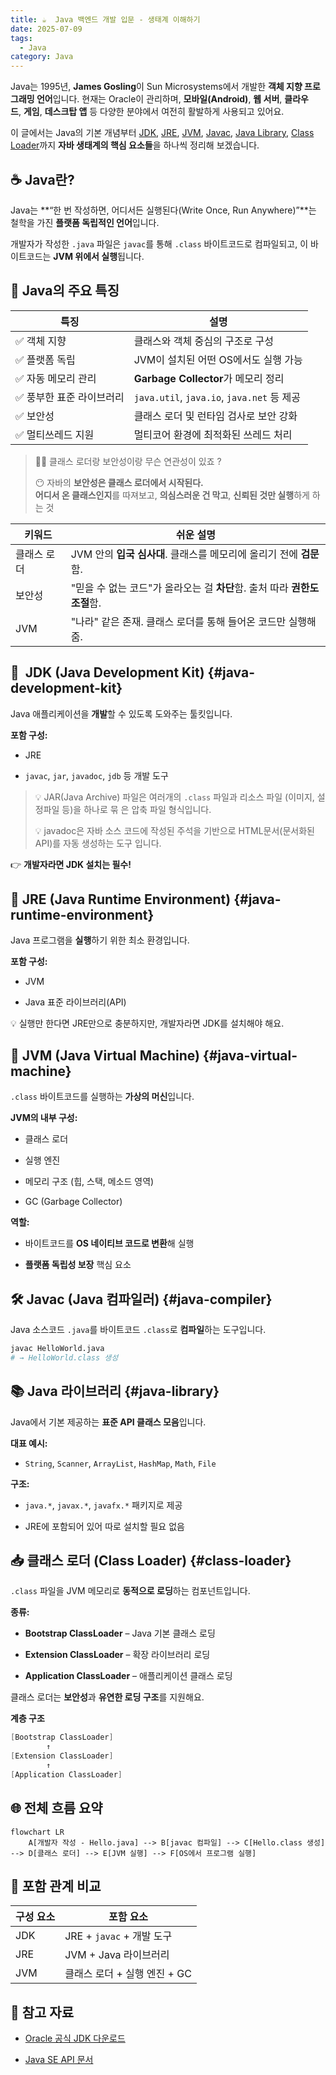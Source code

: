 ```yaml
---
title: ☕  Java 백엔드 개발 입문 - 생태계 이해하기
date: 2025-07-09
tags:
  - Java
category: Java
---
```

Java는 1995년, **James Gosling**이 Sun Microsystems에서 개발한 **객체 지향 프로그래밍 언어**입니다. 현재는 Oracle이 관리하며, **모바일(Android)**, **웹 서버**, **클라우드**, **게임**, **데스크탑 앱** 등 다양한 분야에서 여전히 활발하게 사용되고 있어요.

이 글에서는 Java의 기본 개념부터 [JDK](#java-development-kit), [JRE](#java-runtime-environment), [JVM](#java-virtual-machine), [Javac](#java-compiler), [Java Library](#java-library), [Class Loader](#class-loader)까지 **자바 생태계의 핵심 요소들**을 하나씩 정리해 보겠습니다.

## ☕ Java란?

Java는 **“한 번 작성하면, 어디서든 실행된다(Write Once, Run Anywhere)”**는 철학을 가진 **플랫폼 독립적인 언어**입니다.

개발자가 작성한 `.java` 파일은 `javac`를 통해 `.class` 바이트코드로 컴파일되고, 이 바이트코드는 **JVM 위에서 실행**됩니다.

## 🌟 Java의 주요 특징

|특징|설명|
|---|---|
|✅ 객체 지향|클래스와 객체 중심의 구조로 구성|
|✅ 플랫폼 독립|JVM이 설치된 어떤 OS에서도 실행 가능|
|✅ 자동 메모리 관리|**Garbage Collector**가 메모리 정리|
|✅ 풍부한 표준 라이브러리|`java.util`, `java.io`, `java.net` 등 제공|
|✅ 보안성|클래스 로더 및 런타임 검사로 보안 강화|
|✅ 멀티쓰레드 지원|멀티코어 환경에 최적화된 쓰레드 처리|

> 🙋‍♂️ 클래스 로더랑 보안성이랑 무슨 연관성이 있죠 ?
>
> 😶 자바의 **보안성은 클래스 로더에서 시작된다.**  
> **어디서 온 클래스인지**를 따져보고, **의심스러운 건 막고**, **신뢰된 것만 실행**하게 하는 것

| 키워드      | 쉬운 설명                                                   |
|-------------|-------------------------------------------------------------|
| 클래스 로더 | JVM 안의 **입국 심사대**. 클래스를 메모리에 올리기 전에 **검문**함. |
| 보안성      | "믿을 수 없는 코드"가 올라오는 걸 **차단**함. 출처 따라 **권한도 조절**함. |
| JVM         | "나라" 같은 존재. 클래스 로더를 통해 들어온 코드만 실행해줌. |


## 🔧  JDK (Java Development Kit) {#java-development-kit}

Java 애플리케이션을 **개발**할 수 있도록 도와주는 툴킷입니다.

**포함 구성:**

- JRE
    
- `javac`, `jar`, `javadoc`, `jdb` 등 개발 도구

> 💡 JAR(Java Archive) 파일은 여러개의 `.class` 파일과 리소스 파일 (이미지, 설정파일 등)을 하나로 묶 은  압축 파일 형식입니다.
> 
> 💡 javadoc은 자바 소스 코드에 작성된 주석을 기반으로 HTML문서(문서화된 API)를 자동 생성하는 도구 입니다.

👉 **개발자라면 JDK 설치는 필수!**

## 🎯 JRE (Java Runtime Environment) {#java-runtime-environment}

Java 프로그램을 **실행**하기 위한 최소 환경입니다.

**포함 구성:**

- JVM
    
- Java 표준 라이브러리(API)
    

💡 실행만 한다면 JRE만으로 충분하지만, 개발자라면 JDK를 설치해야 해요.

## 🚀 JVM (Java Virtual Machine) {#java-virtual-machine}

`.class` 바이트코드를 실행하는 **가상의 머신**입니다.

**JVM의 내부 구성:**

- 클래스 로더
    
- 실행 엔진
    
- 메모리 구조 (힙, 스택, 메소드 영역)
    
- GC (Garbage Collector)

**역할:**

- 바이트코드를 **OS 네이티브 코드로 변환**해 실행
    
- **플랫폼 독립성 보장** 핵심 요소

## 🛠️ Javac (Java 컴파일러) {#java-compiler}

Java 소스코드 `.java`를 바이트코드 `.class`로 **컴파일**하는 도구입니다.

```bash
javac HelloWorld.java
# → HelloWorld.class 생성
```

## 📚 Java 라이브러리 {#java-library}

Java에서 기본 제공하는 **표준 API 클래스 모음**입니다.

**대표 예시:**

- `String`, `Scanner`, `ArrayList`, `HashMap`, `Math`, `File`

**구조:**

- `java.*`, `javax.*`, `javafx.*` 패키지로 제공
    
- JRE에 포함되어 있어 따로 설치할 필요 없음

## 📥 클래스 로더 (Class Loader) {#class-loader}

`.class` 파일을 JVM 메모리로 **동적으로 로딩**하는 컴포넌트입니다.

**종류:**

- **Bootstrap ClassLoader** – Java 기본 클래스 로딩
    
- **Extension ClassLoader** – 확장 라이브러리 로딩
    
- **Application ClassLoader** – 애플리케이션 클래스 로딩
    

클래스 로더는 **보안성**과 **유연한 로딩 구조**를 지원해요.

**계층 구조**

```csharp
[Bootstrap ClassLoader]
        ↑
[Extension ClassLoader]
        ↑
[Application ClassLoader]

```

## 🌐 전체 흐름 요약

```mermaid
flowchart LR
    A[개발자 작성 - Hello.java] --> B[javac 컴파일] --> C[Hello.class 생성] --> D[클래스 로더] --> E[JVM 실행] --> F[OS에서 프로그램 실행]

```



## 🧩 포함 관계 비교

|구성 요소|포함 요소|
|---|---|
|JDK|JRE + `javac` + 개발 도구|
|JRE|JVM + Java 라이브러리|
|JVM|클래스 로더 + 실행 엔진 + GC|

## 📎 참고 자료

- [Oracle 공식 JDK 다운로드](https://www.oracle.com/java/technologies/javase-downloads.html)
    
- [Java SE API 문서](https://docs.oracle.com/en/java/javase/)

